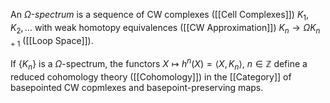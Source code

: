 An *$\Omega$-spectrum* is a sequence of CW complexes ([[Cell Complexes]]) $K_1,K_2,\dots$ with weak homotopy equivalences ([[CW Approximation]]) $K_n\rightarrow \Omega K_{n+1}$ ([[Loop Space]]).

If $\{K_n\}$ is a $\Omega$-spectrum, the functors $X\mapsto h^n(X)=\langle X, K_n\rangle$, $n\in \mathbb{Z}$ define a reduced cohomology theory ([[Cohomology]]) in the [[Category]] of basepointed CW copmlexes and basepoint-preserving maps.